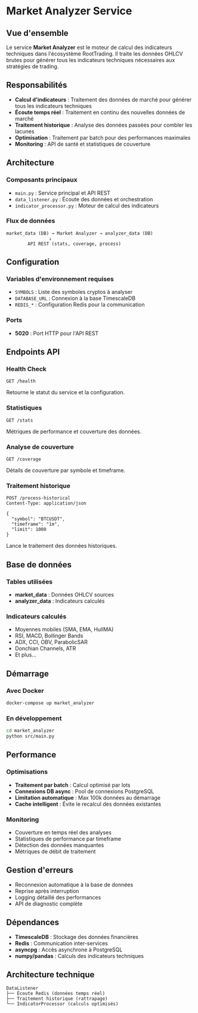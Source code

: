 # Market Analyzer Service

## Vue d'ensemble
Le service **Market Analyzer** est le moteur de calcul des indicateurs techniques dans l'écosystème RootTrading. Il traite les données OHLCV brutes pour générer tous les indicateurs techniques nécessaires aux stratégies de trading.

## Responsabilités
- **Calcul d'indicateurs** : Traitement des données de marché pour générer tous les indicateurs techniques
- **Écoute temps réel** : Traitement en continu des nouvelles données de marché
- **Traitement historique** : Analyse des données passées pour combler les lacunes
- **Optimisation** : Traitement par batch pour des performances maximales
- **Monitoring** : API de santé et statistiques de couverture

## Architecture

### Composants principaux
- `main.py` : Service principal et API REST
- `data_listener.py` : Écoute des données et orchestration
- `indicator_processor.py` : Moteur de calcul des indicateurs

### Flux de données
```
market_data (DB) → Market Analyzer → analyzer_data (DB)
                ↓
        API REST (stats, coverage, process)
```

## Configuration

### Variables d'environnement requises
- `SYMBOLS` : Liste des symboles cryptos à analyser
- `DATABASE_URL` : Connexion à la base TimescaleDB
- `REDIS_*` : Configuration Redis pour la communication

### Ports
- **5020** : Port HTTP pour l'API REST

## Endpoints API

### Health Check
```http
GET /health
```
Retourne le statut du service et la configuration.

### Statistiques
```http
GET /stats
```
Métriques de performance et couverture des données.

### Analyse de couverture
```http
GET /coverage
```
Détails de couverture par symbole et timeframe.

### Traitement historique
```http
POST /process-historical
Content-Type: application/json

{
  "symbol": "BTCUSDT",
  "timeframe": "1m",
  "limit": 1000
}
```
Lance le traitement des données historiques.

## Base de données

### Tables utilisées
- **market_data** : Données OHLCV sources
- **analyzer_data** : Indicateurs calculés

### Indicateurs calculés
- Moyennes mobiles (SMA, EMA, HullMA)
- RSI, MACD, Bollinger Bands
- ADX, CCI, OBV, ParabolicSAR
- Donchian Channels, ATR
- Et plus...

## Démarrage

### Avec Docker
```bash
docker-compose up market_analyzer
```

### En développement
```bash
cd market_analyzer
python src/main.py
```

## Performance

### Optimisations
- **Traitement par batch** : Calcul optimisé par lots
- **Connexions DB async** : Pool de connexions PostgreSQL
- **Limitation automatique** : Max 100k données au démarrage
- **Cache intelligent** : Évite le recalcul des données existantes

### Monitoring
- Couverture en temps réel des analyses
- Statistiques de performance par timeframe
- Détection des données manquantes
- Métriques de débit de traitement

## Gestion d'erreurs
- Reconnexion automatique à la base de données
- Reprise après interruption
- Logging détaillé des performances
- API de diagnostic complète

## Dépendances
- **TimescaleDB** : Stockage des données financières
- **Redis** : Communication inter-services
- **asyncpg** : Accès asynchrone à PostgreSQL
- **numpy/pandas** : Calculs des indicateurs techniques

## Architecture technique
```
DataListener
├── Écoute Redis (données temps réel)
├── Traitement historique (rattrapage)
└── IndicatorProcessor (calculs optimisés)
```